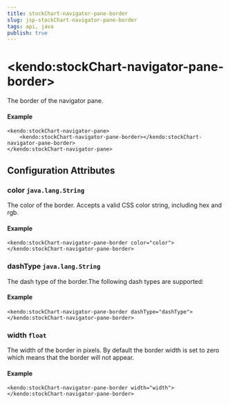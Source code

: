```yaml
---
title: stockChart-navigator-pane-border
slug: jsp-stockChart-navigator-pane-border
tags: api, java
publish: true
---
```


# \<kendo:stockChart-navigator-pane-border\>

The border of the navigator pane.

#### Example
    <kendo:stockChart-navigator-pane>
        <kendo:stockChart-navigator-pane-border></kendo:stockChart-navigator-pane-border>
    </kendo:stockChart-navigator-pane>

## Configuration Attributes

### color `java.lang.String`

The color of the border. Accepts a valid CSS color string, including hex and rgb.

#### Example
    <kendo:stockChart-navigator-pane-border color="color">
    </kendo:stockChart-navigator-pane-border>

### dashType `java.lang.String`

The dash type of the border.The following dash types are supported:

#### Example
    <kendo:stockChart-navigator-pane-border dashType="dashType">
    </kendo:stockChart-navigator-pane-border>

### width `float`

The width of the border in pixels. By default the border width is set to zero which means that the border will not appear.

#### Example
    <kendo:stockChart-navigator-pane-border width="width">
    </kendo:stockChart-navigator-pane-border>

 
